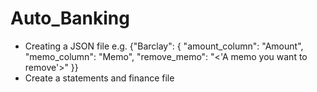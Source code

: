 # Auto_Banking
- Creating a JSON file e.g.
  {"Barclay": {
        "amount_column": "Amount",
        "memo_column": "Memo",
        "remove_memo": "<'A memo you want to remove'>"
    }}
- Create a statements and finance file 
